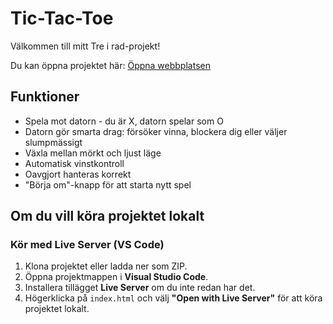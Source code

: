 # Tic-Tac-Toe

Välkommen till mitt Tre i rad-projekt!

Du kan öppna projektet här: [Öppna webbplatsen](https://johannaskl.github.io/Tic-Tac-Toe/)

## Funktioner
- Spela mot datorn - du är X, datorn spelar som O
- Datorn gör smarta drag: försöker vinna, blockera dig eller väljer slumpmässigt
- Växla mellan mörkt och ljust läge 
- Automatisk vinstkontroll
- Oavgjort hanteras korrekt
- "Börja om"-knapp för att starta nytt spel



## Om du vill köra projektet lokalt

### Kör med Live Server (VS Code)

1. Klona projektet eller ladda ner som ZIP.
2. Öppna projektmappen i **Visual Studio Code**.
3. Installera tillägget **Live Server** om du inte redan har det.
4. Högerklicka på `index.html` och välj **"Open with Live Server"** för att köra projektet lokalt.